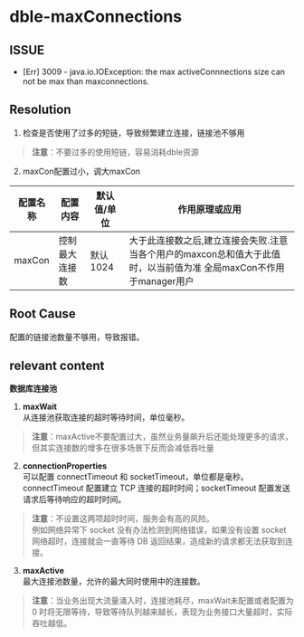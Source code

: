 # dble-maxConnections  

## ISSUE

- [Err] 3009 - java.io.IOException: the max activeConnnections size can not be max than maxconnections. 

## Resolution

1. 检查是否使用了过多的短链，导致频繁建立连接，链接池不够用 
>**注意**：不要过多的使用短链，容易消耗dble资源  
2.  maxCon配置过小，调大maxCon 

| 配置名称 | 配置内容 | 默认值/单位 | 作用原理或应用 |
| ---- | ---- | ---- | ----|
| maxCon | 控制最大连接数 | 默认1024 | 大于此连接数之后,建立连接会失败.注意当各个用户的maxcon总和值大于此值时，以当前值为准 全局maxCon不作用于manager用户 |

## Root Cause  

配置的链接池数量不够用，导致报错。 

## relevant content  

**数据库连接池**  
1. **maxWait**  
	从连接池获取连接的超时等待时间，单位毫秒。 
> **注意**：maxActive不要配置过大，虽然业务量飙升后还能处理更多的请求，但其实连接数的增多在很多场景下反而会减低吞吐量

2. **connectionProperties**  
	可以配置 connectTimeout 和 socketTimeout，单位都是毫秒。
	connectTimeout 配置建立 TCP 连接的超时时间；socketTimeout 配置发送请求后等待响应的超时时间。 
> **注意**：不设置这两项超时时间，服务会有高的风险。  
> 例如网络异常下 socket 没有办法检测到网络错误，如果没有设置 socket 网络超时，连接就会一直等待 DB 返回结果，造成新的请求都无法获取到连接。  

3. **maxActive**  
	最大连接池数量，允许的最大同时使用中的连接数。 
>**注意**：当业务出现大流量涌入时，连接池耗尽，maxWait未配置或者配置为 0 时将无限等待，导致等待队列越来越长，表现为业务接口大量超时，实际吞吐越低。
